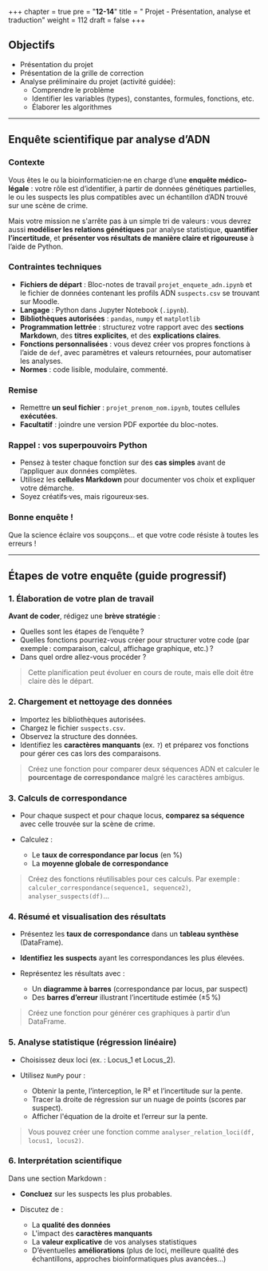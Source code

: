 +++
chapter = true
pre = "<b>12-14</b>"
title = " Projet - Présentation, analyse et traduction"
weight = 112
draft = false
+++


## Objectifs

* Présentation du projet
* Présentation de la grille de correction
* Analyse préliminaire du projet (activité guidée):
	* Comprendre le problème
	* Identifier les variables (types), constantes, formules, fonctions, etc.
	* Élaborer les algorithmes

---

## Enquête scientifique par analyse d’ADN

### Contexte

Vous êtes le ou la bioinformaticien·ne en charge d’une **enquête médico-légale** : votre rôle est d’identifier, à partir de données génétiques partielles, le ou les suspects les plus compatibles avec un échantillon d’ADN trouvé sur une scène de crime.

Mais votre mission ne s'arrête pas à un simple tri de valeurs : vous devrez aussi **modéliser les relations génétiques** par analyse statistique, **quantifier l’incertitude**, et **présenter vos résultats de manière claire et rigoureuse** à l’aide de Python.


### Contraintes techniques

* **Fichiers de départ** : Bloc-notes de travail `projet_enquete_adn.ipynb` et le fichier de données contenant les profils ADN `suspects.csv` se trouvant sur Moodle.  
* **Langage** : Python dans Jupyter Notebook (`.ipynb`).  
* **Bibliothèques autorisées** : `pandas`, `numpy` et `matplotlib`  
* **Programmation lettrée** : structurez votre rapport avec des **sections Markdown**, des **titres explicites**, et des **explications claires**.  
* **Fonctions personnalisées** : vous devez créer vos propres fonctions à l’aide de `def`, avec paramètres et valeurs retournées, pour automatiser les analyses.  
* **Normes** : code lisible, modulaire, commenté.


### Remise

* Remettre **un seul fichier** : `projet_prenom_nom.ipynb`, toutes cellules **exécutées**.
* **Facultatif** : joindre une version PDF exportée du bloc-notes.


### Rappel : vos superpouvoirs Python

* Pensez à tester chaque fonction sur des **cas simples** avant de l’appliquer aux données complètes.
* Utilisez les **cellules Markdown** pour documenter vos choix et expliquer votre démarche.
* Soyez créatifs·ves, mais rigoureux·ses.


### Bonne enquête !

Que la science éclaire vos soupçons… et que votre code résiste à toutes les erreurs !

---

## Étapes de votre enquête (guide progressif)

### 1. Élaboration de votre plan de travail

**Avant de coder**, rédigez une **brève stratégie** :

* Quelles sont les étapes de l’enquête ?
* Quelles fonctions pourriez-vous créer pour structurer votre code (par exemple : comparaison, calcul, affichage graphique, etc.) ?
* Dans quel ordre allez-vous procéder ?

> Cette planification peut évoluer en cours de route, mais elle doit être claire dès le départ.


### 2. Chargement et nettoyage des données

* Importez les bibliothèques autorisées.
* Chargez le fichier `suspects.csv`.
* Observez la structure des données.
* Identifiez les **caractères manquants** (ex. `?`) et préparez vos fonctions pour gérer ces cas lors des comparaisons.

> Créez une fonction pour comparer deux séquences ADN et calculer le **pourcentage de correspondance** malgré les caractères ambigus.


### 3. Calculs de correspondance

* Pour chaque suspect et pour chaque locus, **comparez sa séquence** avec celle trouvée sur la scène de crime.
* Calculez :

  * Le **taux de correspondance par locus** (en %)
  * La **moyenne globale de correspondance**

> Créez des fonctions réutilisables pour ces calculs. Par exemple : `calculer_correspondance(sequence1, sequence2)`, `analyser_suspects(df)`…


### 4. Résumé et visualisation des résultats

* Présentez les **taux de correspondance** dans un **tableau synthèse** (DataFrame).
* **Identifiez les suspects** ayant les correspondances les plus élevées.
* Représentez les résultats avec :

  * Un **diagramme à barres** (correspondance par locus, par suspect)
  * Des **barres d’erreur** illustrant l’incertitude estimée (±5 %)

> Créez une fonction pour générer ces graphiques à partir d’un DataFrame.


### 5. Analyse statistique (régression linéaire)

* Choisissez deux loci (ex. : Locus_1 et Locus_2).
* Utilisez `NumPy` pour :

  * Obtenir la pente, l’interception, le R² et l’incertitude sur la pente.
  * Tracer la droite de régression sur un nuage de points (scores par suspect).
  * Afficher l'équation de la droite et l’erreur sur la pente.

> Vous pouvez créer une fonction comme `analyser_relation_loci(df, locus1, locus2)`.


### 6. Interprétation scientifique

Dans une section Markdown :

* **Concluez** sur les suspects les plus probables.
* Discutez de :

  * La **qualité des données**
  * L'impact des **caractères manquants**
  * La **valeur explicative** de vos analyses statistiques
  * D’éventuelles **améliorations** (plus de loci, meilleure qualité des échantillons, approches bioinformatiques plus avancées…)


<!--

==================

# Enquête scientifique par analyse d’ADN

## Contexte

Une scène de crime a été découverte dans un laboratoire. Des échantillons biologiques (contenant de l’ADN partiel) ont été récupérés sur place, mais les séquences sont **incomplètes ou partiellement contaminées**.

Les enquêteurs ont recueilli l’ADN de 4 suspects. L’équipe médico-légale a analysé **trois loci distincts** (zones de l’ADN) pour chaque individu. Vous avez été mandaté pour **identifier le ou les suspects les plus susceptibles de correspondre à l’échantillon retrouvé**.

Mais l’enquête ne s’arrête pas là : afin de renforcer l’analyse, vous devez également **évaluer la cohérence des correspondances entre loci** grâce à des **méthodes statistiques (régression linéaire)** et tenir compte de **l’incertitude biologique dans les séquences.**


## Tâche attendue

Votre mission, à supposer que vous l'acceptiez 😬, consiste à analyser des données scientifiques à l’aide de **Python**, afin d’en extraire des résultats fiables, illustrés par des graphiques clairs et rigoureux.

Comme toujours, si vous ou l’un de vos collègues échouez dans cette tâche ou générez des erreurs d’exécution, l’enseignante niera toute responsabilité 😉.
Ce bloc-notes pourrait bien s’autodétruire en cas de fautes de syntaxe critiques.

Bonne chance... et que la science soit avec vous ! 😉

Dans votre **rapport scientifique interactif** vous devrez:

### 1. Nettoyer, analyser et structurer les données ADN

* Comparer les séquences des suspects à celles de la scène de crime malgré les caractères manquants (`?`).
* Calculer les pourcentages de correspondance pour chaque locus et la moyenne globale.

### 2. Présenter vos résultats

* Générer un tableau synthèse des taux de correspondance.
* Identifier le ou les suspects les plus proches du profil génétique.

### 3. Représenter les données avec des graphiques clairs

* Créer un **diagramme à barres** montrant la correspondance pour chaque locus et chaque suspect.
* Ajouter des **barres d’erreur** illustrant une incertitude estimée (ex: ±5 %).

### 4. Utiliser la régression linéaire (scipy)

* Évaluer la relation entre les scores de deux loci (ex. : `Locus_1` vs `Locus_2`).
* Tracer la **droite de régression** avec l’équation et l’incertitude sur la pente.

### 5. Discuter de vos résultats

* Interprétez vos résultats avec rigueur.
* Distinguez les suspects potentiels, discutez les limites méthodologiques et biologiques.
* Proposez des pistes pour améliorer la précision de l’analyse.

## Bonus (facultatif)

Ajoutez une courte section **“Limites biologiques et bioinformatiques”** :

* Quelles erreurs pourraient exister dans un contexte réel ?
* Pourquoi la correspondance ADN n’est-elle pas une preuve absolue ?
-->